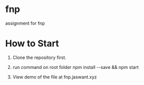 # fnp
assignment for fnp

# How to Start
1. Clone the repository first.
2. run command on root folder 
  npm install --save &&
  npm start

3. View demo of the file at fnp.jaswant.xyz

